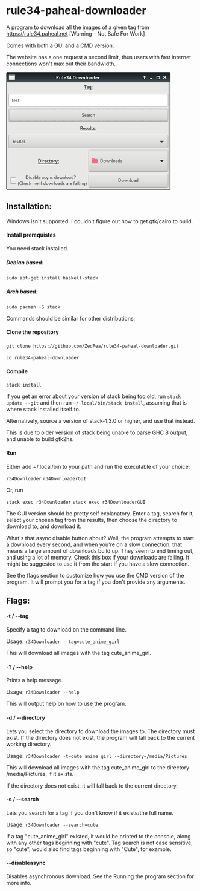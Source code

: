 # rule34-paheal-downloader
A program to download all the images of a given tag from https://rule34.paheal.net [Warning - Not Safe For Work]

Comes with both a GUI and a CMD version.

The website has a one request a second limit, thus users with fast internet connections won't max out their bandwidth.

![Screenshot of program](r34downloader.png?raw=true "Screenshot of program")

## Installation:

Windows isn't supported. I couldn't figure out how to get gtk/cairo to build.

#### Install prerequistes
You need stack installed.

##### Debian based:
`sudo apt-get install haskell-stack`

##### Arch based:
`sudo pacman -S stack`

Commands should be similar for other distributions.

#### Clone the repository
`git clone https://github.com/ZedPea/rule34-paheal-downloader.git`

`cd rule34-paheal-downloader`

#### Compile

`stack install`

If you get an error about your version of stack being too old, run `stack update --git` and then run `~/.local/bin/stack install`, assuming that is where stack installed itself to.

Alternatively, source a version of stack-1.3.0 or higher, and use that instead.

This is due to older version of stack being unable to parse GHC 8 output, and unable to build gtk2hs.

#### Run

Either add ~/.local/bin to your path and run the executable of your choice:

`r34Downloader`
`r34DownloaderGUI`

Or, run

`stack exec r34Downloader`
`stack exec r34DownloaderGUI`

The GUI version should be pretty self explanatory. Enter a tag, search for it,
select your chosen tag from the results, then choose the directory to download
to, and download it.

What's that async disable button about? Well, the program attempts to start a 
download every second, and when you're on a slow connection, that means a large
amount of downloads build up. They seem to end timing out, and using a lot of memory.
Check this box if your downloads are failing. It might be suggested to use it from the
start if you have a slow connection.

See the flags section to customize how you use the CMD version of the program.
It will prompt you for a tag if you don't provide any arguments.

## Flags:

#### -t / --tag
Specify a tag to download on the command line.

Usage: `r34Downloader --tag=cute_anime_girl`

This will download all images with the tag cute_anime_girl.

#### -? / --help
Prints a help message.

Usage: `r34Downloader --help`

This will output help on how to use the program.

#### -d / --directory
Lets you select the directory to download the images to. The directory must exist.
If the directory does not exist, the program will fall back to the current working directory.

Usage: `r34Downloader -t=cute_anime_girl --directory=/media/Pictures`

This will download all images with the tag cute_anime_girl to the directory /media/Pictures, if it exists.

If the directory does not exist, it will fall back to the current directory.

#### -s / --search
Lets you search for a tag if you don't know if it exists/the full name.

Usage: `r34Downloader --search=cute`

If a tag "cute_anime_girl" existed, it would be printed to the console, along with any other tags beginning with "cute".
Tag search is not case sensitive, so "cute", would also find tags beginning with "Cute", for example.

#### --disableasync
Disables asynchronous download. See the Running the program section for more info.
